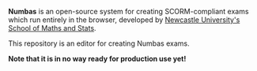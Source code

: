**Numbas** is an open-source system for creating SCORM-compliant exams which
run entirely in the browser, developed by [Newcastle University's School of
Maths and Stats](http://www.ncl.ac.uk/maths/).

This repository is an editor for creating Numbas exams.

**Note that it is in no way ready for production use yet!**
